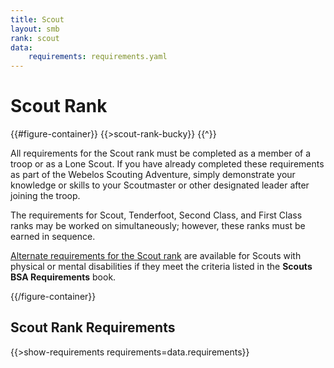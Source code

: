 ```yaml
---
title: Scout
layout: smb
rank: scout
data:
    requirements: requirements.yaml
---
```


# Scout Rank

{{#figure-container}}
{{>scout-rank-bucky}}
{{^}}

All requirements for the Scout rank must be completed as a member of a troop or as a Lone Scout.  If you have already completed these requirements as part of the Webelos Scouting Adventure, simply demonstrate your knowledge or skills to your Scoutmaster or other designated leader after joining the troop.

The requirements for Scout, Tenderfoot, Second Class, and First Class ranks may be worked on simultaneously; however, these ranks must be earned in sequence.

[Alternate requirements for the Scout rank](../alternative-requirements/) are available for Scouts with physical or mental disabilities if they meet the criteria listed in the **Scouts BSA Requirements** book.

{{/figure-container}}

## Scout Rank Requirements

{{>show-requirements requirements=data.requirements}}
